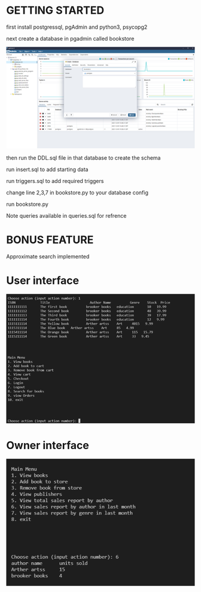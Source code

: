 # GETTING STARTED

 first install postgressql, pgAdmin and python3, psycopg2

 next create a database in pgadmin called bookstore
 
 ![alt text](/createDB.png)

 then run the DDL.sql file in that database to create the schema

 run insert.sql to add starting data

 run triggers.sql to add required triggers

 change line 2,3,7 in bookstore.py to your database config

 run bookstore.py

 Note queries available in queries.sql for refrence

# BONUS FEATURE

Approximate search implemented

 # User interface 
![alt text](/user.png)

 # Owner interface 
![alt text](/owner.png)